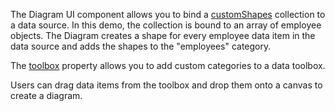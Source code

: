 The Diagram UI component allows you to bind a [customShapes](/Documentation/ApiReference/UI_Widgets/dxDiagram/Configuration/customShapes/) collection to a data source. In this demo, the collection is bound to an array of employee objects. The Diagram creates a shape for every employee data item in the data source and adds the shapes to the "employees" category.  

The [toolbox](/Documentation/ApiReference/UI_Widgets/dxDiagram/Configuration/toolbox/) property allows you to add custom categories to a data toolbox. 

Users can drag data items from the toolbox and drop them onto a canvas to create a diagram. 